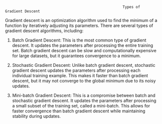                                                           Types of Gradient Descent
Gradient descent is an optimization algorithm used to find the minimum of a function by iteratively adjusting its parameters. There are several types of gradient descent algorithms, including:

1. Batch Gradient Descent: This is the most common type of gradient descent. It updates the parameters after processing the entire training set. Batch gradient descent can be slow and computationally expensive for large datasets, but it guarantees convergence to a minimum.

2. Stochastic Gradient Descent: Unlike batch gradient descent, stochastic gradient descent updates the parameters after processing each individual training example. This makes it faster than batch gradient descent, but it may not converge to the global minimum due to its noisy updates.

3. Mini-batch Gradient Descent: This is a compromise between batch and stochastic gradient descent. It updates the parameters after processing a small subset of the training set, called a mini-batch. This allows for faster convergence than batch gradient descent while maintaining stability during updates.

